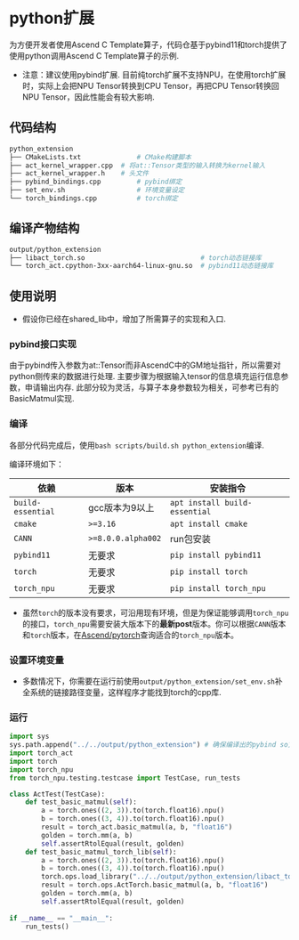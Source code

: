 # python扩展

为方便开发者使用Ascend C Template算子，代码仓基于pybind11和torch提供了使用python调用Ascend C Template算子的示例.

- 注意：建议使用pybind扩展. 目前纯torch扩展不支持NPU，在使用torch扩展时，实际上会把NPU Tensor转换到CPU Tensor，再把CPU Tensor转换回NPU Tensor，因此性能会有较大影响.

## 代码结构

```bash
python_extension
├── CMakeLists.txt              # CMake构建脚本
├── act_kernel_wrapper.cpp  # 将at::Tensor类型的输入转换为kernel输入
├── act_kernel_wrapper.h    # 头文件
├── pybind_bindings.cpp         # pybind绑定
├── set_env.sh                  # 环境变量设定
└── torch_bindings.cpp          # torch绑定
```

## 编译产物结构

```bash
output/python_extension
├── libact_torch.so                             # torch动态链接库
└── torch_act.cpython-3xx-aarch64-linux-gnu.so  # pybind11动态链接库
```

## 使用说明

- 假设你已经在shared_lib中，增加了所需算子的实现和入口.

### pybind接口实现

由于pybind传入参数为at::Tensor而非AscendC中的GM地址指针，所以需要对python侧传来的数据进行处理.
主要步骤为根据输入tensor的信息填充运行信息参数，申请输出内存.
此部分较为灵活，与算子本身参数较为相关，可参考已有的BasicMatmul实现.

### 编译

各部分代码完成后，使用`bash scripts/build.sh python_extension`编译.

编译环境如下：

| 依赖              | 版本               | 安装指令                      |
| ----------------- | ------------------ | ----------------------------- |
| `build-essential` | gcc版本为9以上     | `apt install build-essential` |
| `cmake`           | `>=3.16`           | `apt install cmake`           |
| `CANN`            | `>=8.0.0.alpha002` | run包安装                     |
| `pybind11`        | 无要求             | `pip install pybind11`        |
| `torch`           | 无要求             | `pip install torch`           |
| `torch_npu`       | 无要求             | `pip install torch_npu`       |

- 虽然`torch`的版本没有要求，可沿用现有环境，但是为保证能够调用`torch_npu`的接口，`torch_npu`需要安装大版本下的**最新post**版本。你可以根据`CANN`版本和`torch`版本，在[Ascend/pytorch](https://gitee.com/ascend/pytorch)查询适合的`torch_npu`版本。

### 设置环境变量

- 多数情况下，你需要在运行前使用`output/python_extension/set_env.sh`补全系统的链接路径变量，这样程序才能找到torch的cpp库.

### 运行

```python
import sys
sys.path.append("../../output/python_extension") # 确保编译出的pybind so文件在path内
import torch_act
import torch
import torch_npu
from torch_npu.testing.testcase import TestCase, run_tests

class ActTest(TestCase):
    def test_basic_matmul(self):
        a = torch.ones((2, 3)).to(torch.float16).npu()
        b = torch.ones((3, 4)).to(torch.float16).npu()
        result = torch_act.basic_matmul(a, b, "float16")
        golden = torch.mm(a, b)
        self.assertRtolEqual(result, golden)
    def test_basic_matmul_torch_lib(self):
        a = torch.ones((2, 3)).to(torch.float16).npu()
        b = torch.ones((3, 4)).to(torch.float16).npu()
        torch.ops.load_library("../../output/python_extension/libact_torch.so")
        result = torch.ops.ActTorch.basic_matmul(a, b, "float16")
        golden = torch.mm(a, b)
        self.assertRtolEqual(result, golden)
        
if __name__ == "__main__":
    run_tests()
```
